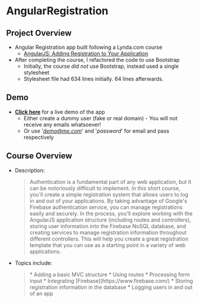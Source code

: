 # AngularRegistration

## Project Overview
* Angular Registration app built following a Lynda.com course
    * [AngularJS: Adding Registration to Your Application](https://www.lynda.com/AngularJS-tutorials/AngularJS-Adding-Registration-Your-Application/438887-2.html)
* After completing the course, I refactored the code to use Bootstrap
    * Initially, the course *did not* use Bootstrap, instead used a single stylesheet
    * Stylesheet file had 634 lines initially. 64 lines afterwards.

## Demo
* [**Click here**](http://chaudhryatif.github.io/AngularRegistration) for a live demo of the app
   * Either create a dummy user (fake or real domain) - You will not receive any emails whatsoever!
   * Or use '*demo@me.com*' and '*password*' for email and pass respectively

## Course Overview
* Description:
    <blockquote>
      Authentication is a fundamental part of any web application, but it can be notoriously difficult to implement. In this short course, you'll create a simple registration system that allows users to log in and out of your applications. By taking advantage of Google's Firebase authentication service, you can manage registrations easily and securely. In the process, you'll explore working with the AngularJS application structure (including routes and controllers), storing user information into the Firebase NoSQL database, and creating services to manage registration information throughout different controllers. This will help you create a great registration template that you can use as a starting point in a variety of web applications.
    </blockquote>

* Topics include:
    <blockquote>
      * Adding a basic MVC structure
      * Using routes
      * Processing form input
      * Integrating [Firebase](https://www.firebase.com/)
      * Storing registration information in the database
      * Logging users in and out of an app
    </blockquote>
